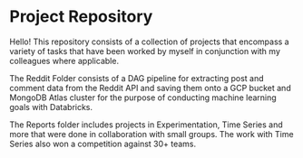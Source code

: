 # Project Repository
Hello! This repository consists of a collection of projects that encompass a variety of tasks that have been worked by myself
in conjunction with my colleagues where applicable.

The Reddit Folder consists of a DAG pipeline for extracting post and comment data from the Reddit API and saving them onto a
GCP bucket and MongoDB Atlas cluster for the purpose of conducting machine learning goals with Databricks.

The Reports folder includes projects in Experimentation, Time Series and more that were done in collaboration with small groups.
The work with Time Series also won a competition against 30+ teams.